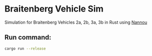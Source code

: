 # Braitenberg Vehicle Sim
Simulation for Braitenberg Vehicles 2a, 2b, 3a, 3b in Rust using [Nannou](https://crates.io/crates/nannou)

## Run command: 
```bash
cargo run --release
```
